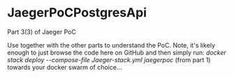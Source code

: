 # JaegerPoCPostgresApi
Part 3(3) of Jaeger PoC

Use together with the other parts to understand the PoC.
Note, it's likely enough to just browse the code here on GitHub and then simply run:
_docker stack deploy --compose-file Jaeger-stack.yml jaegerpoc_
(from part 1) towards your docker swarm of choice...
